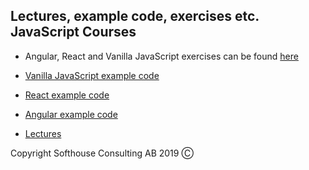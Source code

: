 ## Lectures, example code, exercises etc. JavaScript Courses

* Angular, React and Vanilla JavaScript exercises can be found [here](exercises/README.md)

* [Vanilla JavaScript example code](code/javascript-examples)
* [React example code](code/react-examples)
* [Angular example code](code/angular-examples)
* [Lectures](https://softhousevxo.github.io/Education/index.html)

Copyright Softhouse Consulting AB 2019 Ⓒ
